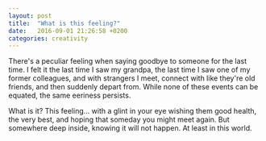 ```yaml
---
layout: post
title:  "What is this feeling?"
date:   2016-09-01 21:26:58 +0200
categories: creativity
---
```


There's a peculiar feeling when saying goodbye to someone for the last time. I felt it the last time I saw my grandpa, the last time I saw one of my former colleagues, and with strangers I meet, connect with like they're old friends, and then suddenly depart from. While none of these events can be equated, the same eeriness persists.

What is it? This feeling... with a glint in your eye wishing them good health, the very best, and hoping that someday you might meet again. But somewhere deep inside, knowing it will not happen. At least in this world.
